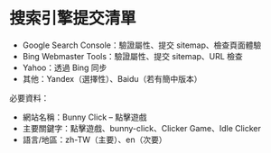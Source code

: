 # 搜索引擎提交清單

- Google Search Console：驗證屬性、提交 sitemap、檢查頁面體驗
- Bing Webmaster Tools：驗證屬性、提交 sitemap、URL 檢查
- Yahoo：透過 Bing 同步
- 其他：Yandex（選擇性）、Baidu（若有簡中版本）

必要資料：
- 網站名稱：Bunny Click – 點擊遊戲
- 主要關鍵字：點擊遊戲、bunny-click、Clicker Game、Idle Clicker
- 語言/地區：zh-TW（主要）、en（次要）

